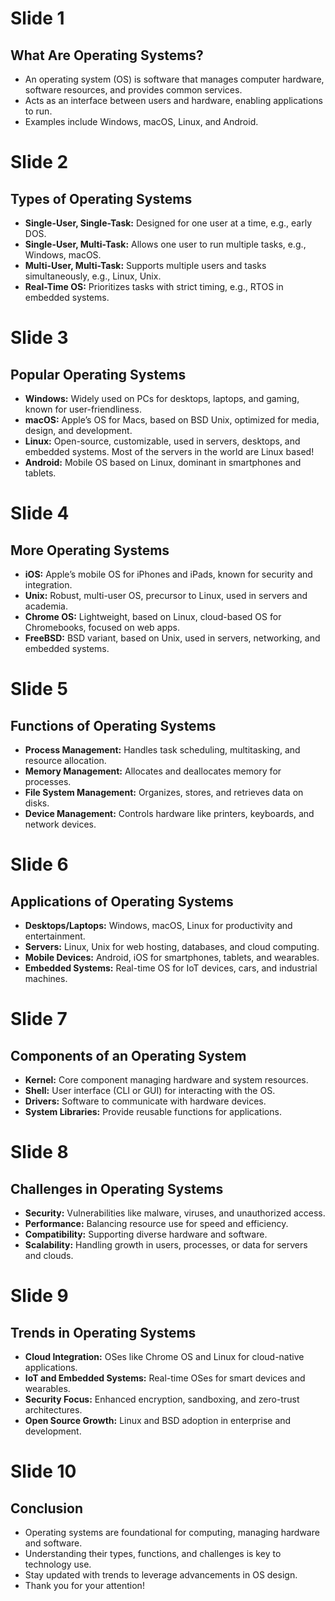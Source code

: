 # Slide 1
## What Are Operating Systems?
- An operating system (OS) is software that manages computer hardware, software resources, and provides common services.
- Acts as an interface between users and hardware, enabling applications to run.
- Examples include Windows, macOS, Linux, and Android.

# Slide 2
## Types of Operating Systems
- **Single-User, Single-Task:** Designed for one user at a time, e.g., early DOS.
- **Single-User, Multi-Task:** Allows one user to run multiple tasks, e.g., Windows, macOS.
- **Multi-User, Multi-Task:** Supports multiple users and tasks simultaneously, e.g., Linux, Unix.
- **Real-Time OS:** Prioritizes tasks with strict timing, e.g., RTOS in embedded systems.

# Slide 3
## Popular Operating Systems
- **Windows:** Widely used on PCs for desktops, laptops, and gaming, known for user-friendliness.
- **macOS:** Apple’s OS for Macs, based on BSD Unix,  optimized for media, design, and development.
- **Linux:** Open-source, customizable, used in servers, desktops, and embedded systems. Most of the servers in the world are Linux based!
- **Android:** Mobile OS based on Linux, dominant in smartphones and tablets.

# Slide 4
## More Operating Systems
- **iOS:** Apple’s mobile OS for iPhones and iPads, known for security and integration.
- **Unix:** Robust, multi-user OS, precursor to Linux, used in servers and academia.
- **Chrome OS:** Lightweight, based on Linux, cloud-based OS for Chromebooks, focused on web apps.
- **FreeBSD:** BSD variant, based on Unix, used in servers, networking, and embedded systems.

# Slide 5
## Functions of Operating Systems
- **Process Management:** Handles task scheduling, multitasking, and resource allocation.
- **Memory Management:** Allocates and deallocates memory for processes.
- **File System Management:** Organizes, stores, and retrieves data on disks.
- **Device Management:** Controls hardware like printers, keyboards, and network devices.

# Slide 6
## Applications of Operating Systems
- **Desktops/Laptops:** Windows, macOS, Linux for productivity and entertainment.
- **Servers:** Linux, Unix for web hosting, databases, and cloud computing.
- **Mobile Devices:** Android, iOS for smartphones, tablets, and wearables.
- **Embedded Systems:** Real-time OS for IoT devices, cars, and industrial machines.

# Slide 7
## Components of an Operating System
- **Kernel:** Core component managing hardware and system resources.
- **Shell:** User interface (CLI or GUI) for interacting with the OS.
- **Drivers:** Software to communicate with hardware devices.
- **System Libraries:** Provide reusable functions for applications.

# Slide 8
## Challenges in Operating Systems
- **Security:** Vulnerabilities like malware, viruses, and unauthorized access.
- **Performance:** Balancing resource use for speed and efficiency.
- **Compatibility:** Supporting diverse hardware and software.
- **Scalability:** Handling growth in users, processes, or data for servers and clouds.

# Slide 9
## Trends in Operating Systems
- **Cloud Integration:** OSes like Chrome OS and Linux for cloud-native applications.
- **IoT and Embedded Systems:** Real-time OSes for smart devices and wearables.
- **Security Focus:** Enhanced encryption, sandboxing, and zero-trust architectures.
- **Open Source Growth:** Linux and BSD adoption in enterprise and development.

# Slide 10
## Conclusion
- Operating systems are foundational for computing, managing hardware and software.
- Understanding their types, functions, and challenges is key to technology use.
- Stay updated with trends to leverage advancements in OS design.
- Thank you for your attention!
